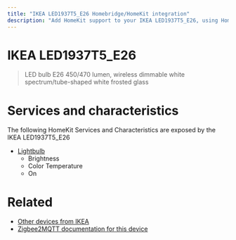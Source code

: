 ```yaml
---
title: "IKEA LED1937T5_E26 Homebridge/HomeKit integration"
description: "Add HomeKit support to your IKEA LED1937T5_E26, using Homebridge, Zigbee2MQTT and homebridge-z2m."
---
```

<!---
This file has been GENERATED using src/docgen/docgen.ts
DO NOT EDIT THIS FILE MANUALLY!
-->
# IKEA LED1937T5_E26
> LED bulb E26 450/470 lumen, wireless dimmable white spectrum/tube-shaped white frosted glass


# Services and characteristics
The following HomeKit Services and Characteristics are exposed by
the IKEA LED1937T5_E26

* [Lightbulb](../../light.md)
  * Brightness
  * Color Temperature
  * On


# Related
* [Other devices from IKEA](../index.md#ikea)
* [Zigbee2MQTT documentation for this device](https://www.zigbee2mqtt.io/devices/LED1937T5_E26.html)